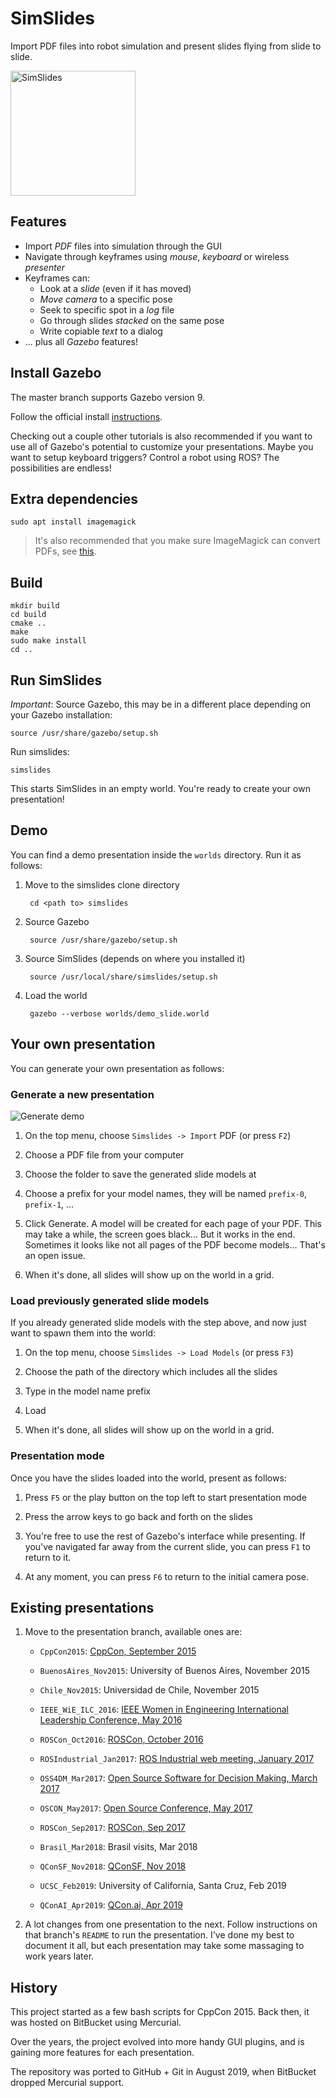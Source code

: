 # SimSlides

Import PDF files into robot simulation and present slides flying from slide to slide.

<img src="images/SimSlides_logo.png" alt="SimSlides" width="200">

## Features

* Import *PDF* files into simulation through the GUI
* Navigate through keyframes using *mouse*, *keyboard* or wireless *presenter*
* Keyframes can:
    * Look at a *slide* (even if it has moved)
    * *Move camera* to a specific pose
    * Seek to specific spot in a *log* file
    * Go through slides *stacked* on the same pose
    * Write copiable *text* to a dialog
* ... plus all *Gazebo* features!

## Install Gazebo

The master branch supports Gazebo version 9.

Follow the official install [instructions](http://gazebosim.org/tutorials?cat=install).

Checking out a couple other tutorials is also recommended if you want to
use all of Gazebo's potential to customize your presentations. Maybe you
want to setup keyboard triggers? Control a robot using ROS? The possibilities
are endless!

## Extra dependencies

    sudo apt install imagemagick

> It's also recommended that you make sure ImageMagick can convert PDFs, see
> [this](https://stackoverflow.com/questions/42928765/convertnot-authorized-aaaa-error-constitute-c-readimage-453?answertab=active#tab-top).

## Build

    mkdir build
    cd build
    cmake ..
    make
    sudo make install
    cd ..

## Run SimSlides

*Important*: Source Gazebo, this may be in a different place depending on your
Gazebo installation:

    source /usr/share/gazebo/setup.sh

Run simslides:

    simslides

This starts SimSlides in an empty world. You're ready to create your own presentation!

## Demo

You can find a demo presentation inside the `worlds` directory. Run it as follows:

1. Move to the simslides clone directory

        cd <path to> simslides

1. Source Gazebo

        source /usr/share/gazebo/setup.sh

1. Source SimSlides (depends on where you installed it)

        source /usr/local/share/simslides/setup.sh

1. Load the world

        gazebo --verbose worlds/demo_slide.world

## Your own presentation

You can generate your own presentation as follows:

### Generate a new presentation

![Generate demo](images/SimSlides_importPDF.gif)

1. On the top menu, choose `Simslides -> Import` PDF (or press `F2`)

1. Choose a PDF file from your computer

1. Choose the folder to save the generated slide models at

1. Choose a prefix for your model names, they will be named `prefix-0`, `prefix-1`, ...

1. Click Generate. A model will be created for each page of your PDF. This
may take a while, the screen goes black... But it works in the end.
Sometimes it looks like not all pages of the PDF become models... That's
an open issue.

1. When it's done, all slides will show up on the world in a grid.

### Load previously generated slide models

If you already generated slide models with the step above, and now just
want to spawn them into the world:

1. On the top menu, choose `Simslides -> Load Models` (or press `F3`)

1. Choose the path of the directory which includes all the slides

1. Type in the model name prefix

1. Load

1. When it's done, all slides will show up on the world in a grid.

### Presentation mode

Once you have the slides loaded into the world, present as follows:

1. Press `F5` or the play button on the top left to start presentation mode

1. Press the arrow keys to go back and forth on the slides

1. You're free to use the rest of Gazebo's interface while presenting.
   If you've navigated far away from the current slide, you can press `F1`
   to return to it.

1. At any moment, you can press `F6` to return to the initial camera pose.

## Existing presentations

1. Move to the presentation branch, available ones are:

    * `CppCon2015`: [CppCon, September 2015](https://www.youtube.com/watch?v=PXdQwFSJwQ8)

    * `BuenosAires_Nov2015`: University of Buenos Aires, November 2015

    * `Chile_Nov2015`: Universidad de Chile, November 2015

    * `IEEE_WiE_ILC_2016`: [IEEE Women in Engineering International Leadership Conference, May 2016](https://www.youtube.com/watch?v=gTLYT881oao)

    * `ROSCon_Oct2016`: [ROSCon, October 2016](https://vimeo.com/187699565)

    * `ROSIndustrial_Jan2017`: [ROS Industrial web meeting, January 2017](https://www.youtube.com/watch?v=qOhfEweo7V8)

    * `OSS4DM_Mar2017`: [Open Source Software for Decision Making, March 2017](https://www.youtube.com/watch?v=7PsKBUaddDU)

    * `OSCON_May2017`: [Open Source Conference, May 2017](https://www.youtube.com/watch?v=Xj026G6rNvE)

    * `ROSCon_Sep2017`: [ROSCon, Sep 2017](https://vimeo.com/236482055)

    * `Brasil_Mar2018`: Brasil visits, Mar 2018

    * `QConSF_Nov2018`: [QConSF, Nov 2018](https://www.youtube.com/watch?v=Gwbk6Qf_TqY)

    * `UCSC_Feb2019`: University of California, Santa Cruz, Feb 2019

    * `QConAI_Apr2019`: [QCon.ai, Apr 2019](https://www.infoq.com/presentations/robot-simulation-real-world/)

1. A lot changes from one presentation to the next. Follow instructions on that
branch's `README` to run the presentation. I've done my best to document it all,
but each presentation may take some massaging to work years later.

## History

This project started as a few bash scripts for CppCon 2015. Back then, it was
hosted on BitBucket using Mercurial.

Over the years, the project evolved into more handy GUI plugins, and is
gaining more features for each presentation.

The repository was ported to GitHub + Git in August 2019, when BitBucket
dropped Mercurial support.

